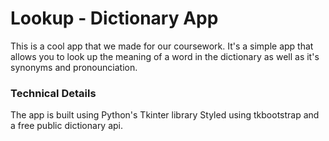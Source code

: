 # Lookup - Dictionary App
This is a cool app that we made for our coursework. It's a simple app that allows you to look up the meaning of a word in the dictionary as well as it's synonyms and pronounciation.
### Technical Details
The app is built using Python's Tkinter library Styled using tkbootstrap and a free public dictionary api.
